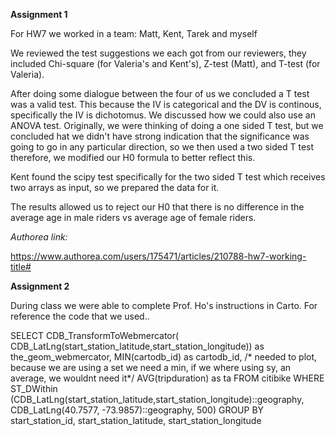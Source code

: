 __Assignment 1__

For HW7 we worked in a team: Matt, Kent, Tarek and myself

We reviewed the test suggestions we each got from our reviewers, they included Chi-square (for Valeria's and Kent's), Z-test (Matt), and T-test (for Valeria).

After doing some dialogue between the four of us we concluded a T test was a valid test. This because the IV is categorical and the DV is continous, specifically the IV is dichotomus. We discussed how we could also use an ANOVA test. Originally, we were thinking of doing a one sided T test, but we concluded hat we didn't have strong indication that the significance was going to go in any particular direction, so we then used a two sided T test therefore, we modified our H0 formula to better reflect this. 

Kent found the scipy test specifically for the two sided T test which receives two arrays as input, so we prepared the data for it. 

The results allowed us to reject our H0 that there is no difference in the average age in male riders vs average age of female riders.

_Authorea link:_

https://www.authorea.com/users/175471/articles/210788-hw7-working-title#

__Assignment 2__

During class we were able to complete Prof. Ho's instructions in Carto. For reference the code that we used..

SELECT CDB_TransformToWebmercator(
  			CDB_LatLng(start_station_latitude,start_station_longitude)) as the_geom_webmercator,
       MIN(cartodb_id) as cartodb_id,   /* needed to plot, because we are using a set we need a min, if we where using sy, an average, we wouldnt need it*/
       AVG(tripduration) as ta
FROM citibike
WHERE ST_DWithin (CDB_LatLng(start_station_latitude,start_station_longitude)::geography,
                  CDB_LatLng(40.7577, -73.9857)::geography,
                  500)
GROUP BY start_station_id,
start_station_latitude, start_station_longitude
